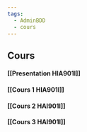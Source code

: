 ```yaml
---
tags:
  - AdminBDD
  - cours
---
```


## Cours
#### [[Presentation HIA901I]]
#### [[Cours 1  HIA901I]]
#### [[Cours 2 HAI901I]]
#### [[Cours 3 HAI901I]]